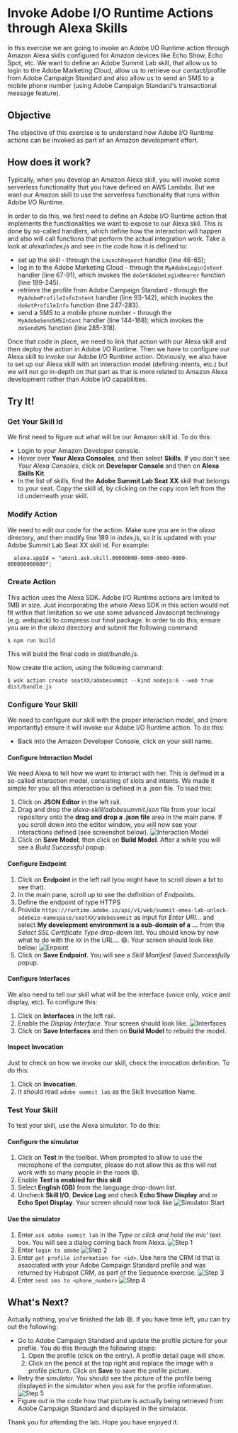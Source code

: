# Invoke Adobe I/O Runtime Actions through Alexa Skills
In this exercise we are going to invoke an Adobe I/O Runtime action through Amazon Alexa skills configured for Amazon devices like Echo Show, Echo Spot, etc. We want to define an Adobe Summit Lab skill, that allow us to login to the Adobe Marketing Cloud, allow us to retrieve our contact/profile from Adobe Campaign Standard and also allow us to send an SMS to a mobile phone number (using Adobe Campaign Standard's transactional message feature).

## Objective
The objective of this exercise is to understand how Adobe I/O Runtime actions can be invoked as part of an Amazon development effort.

## How does it work?
Typically, when you develop an Amazon Alexa skill, you will invoke some serverless functionality that you have defined on AWS Lambda. But we want our Amazon skill to use the serverless functionality that runs within Adobe I/O Runtime.

In order to do this, we first need to define an Adobe I/O Runtime action that implements the functionalities we want to expose to our Alexa skil. This is done by so-called handlers, which define how the interaction will happen and also will call functions that perform the actual integration work. Take a look at *alexa/index.js* and see in the code how it is defined to:
* set up the skill - through the `LaunchRequest` handler (line 46-65);
* log in to the Adobe Marketing Cloud - through the `MyAdobeLoginIntent` handler (line 67-91), which invokes the `doGetAdobeLoginBearer` function (line 199-245).
* retrieve the profile from Adobe Campaign Standard - through the `MyAdobeProfileInfoIntent` handler (line 93-142), which invokes the `doGetProfileInfo` function (line 247-283).
* send a SMS to a mobile phone number - through the `MyAdobeSendSMSIntent` handler (line 144-168); which invokes the `doSendSMS` function (line 285-318).

Once that code in place, we need to link that action with our Alexa skill and then deploy the action in Adobe I/O Runtime.
Then we have to configure our Alexa skill to invoke our Adobe I/O Runtime action. Obviously, we also have to set up our Alexa skill with an interaction model (defining intents, etc.) but we will not go in-depth on that part as that is more related to Amazon Alexa development rather than Adobe I/O capabilities.

## Try It!

### Get Your Skill Id
We first need to figure out what will be our Amazon skill id. To do this:
* Login to your Amazon Developer console.
* Hover over **Your Alexa Consoles**, and then select **Skills**. If you don't see *Your Alexa Consoles*, click on **Developer Console** and then on **Alexa Skills Kit**.
* In the list of skills, find the **Adobe Summit Lab Seat XX** skill that belongs to your seat. Copy the skill id, by clicking on the copy icon left from the id underneath your skill.

### Modify Action
We need to edit our code for the action. Make sure you are in the *alexa* directory, and then modify line 189 in *index.js*, so it is updated with your Adobe Summit Lab Seat XX skill id. For example:
```
  alexa.appId = "amzn1.ask.skill.00000000-0000-0000-0000-000000000000";
```

### Create Action
This action uses the Alexa SDK. Adobe I/O Runtime actions are limited to 1MB in size. Just incorporating the whole Alexa SDK in this action would not fit within that limitation so we use some advanced Javascript technology (e.g. webpack) to compress our final package. In order to do this, ensure you are in the *alexa* directory and submit the following command:
```
$ npm run build
```
This will build the final code in *dist/bundle.js*.

Now create the action, using the following command:
```
$ wsk action create seatXX/adobesummit --kind nodejs:6 --web true  dist/bundle.js   
```

### Configure Your Skill
We need to configure our skill with the proper interaction model, and (more importantly) ensure it will invoke our Adobe I/O Runtime action. To do this:
* Back into the Amazon Developer Console, click on your skill name.

#### Configure Interaction Model
We need Alexa to tell how we want to interact with her. This is defined in a so-called interaction model, consisting of slots and intents. We made it simple for you: all this interaction is defined in a .json file. To load this:
1. Click on **JSON Editor** in the left rail.
2. Drag and drop the *alexa-skill/adobesummit.json* file from your local repository onto the **drag and drop a .json file** area in the main pane. If you scroll down into the editor window, you will now see your interactions defined (see screenshot below).
![Interaction Model](../images/interactionmodel.png)
3. Click on **Save Model**, then click on **Build Model**. After a while you will see a *Build Successful* popup.

#### Configure Endpoint
1. Click on **Endpoint** in the left rail (you might have to scroll down a bit to see that).
2. In the main pane, scroll up to see the definition of *Endpoints*.
3. Define the endpoint of type HTTPS
4. Provide `https://runtime.adobe.io/api/v1/web/summit-emea-lab-unlock-adobeio-namespace/seatXX/adobesummit` as input for *Enter URI...* and select **My development environment is a sub-domain of a ...** from the *Select SSL Certificate Type* drop-down list. You should know by now what to do with the `XX` in the URL... :smile:. Your screen should look like below:
![Enpoint](../images/endpoint.png)
5. Click on **Save Endpoint**. You will see a *Skill Manifest Saved Successfully* popup.

#### Configure Interfaces
We also need to tell our skill what will be the interface (voice only, voice and display, etc). To configure this:
1. Click on **Interfaces** in the left rail.
2. Enable the *Display Interface*. Your screen should look like.
![Interfaces](../images/interfaces.png)
3. Click on **Save Interfaces** and then on **Build Model** to rebuild the model.

#### Inspect Invocation
Just to check on how we invoke our skill, check the invocation definition. To do this:
1. Click on **Invocation**.
2. It should read `adobe summit lab` as the Skill Invocation Name.


### Test Your Skill
To test your skill, use the Alexa simulator. To do this:
#### Configure the simulator
1. Click on **Test** in the toolbar. When prompted to allow to use the microphone of the computer, please do not allow this as this will not work with so many people in the room :smile:.
2. Enable **Test is enabled for this skill**
3. Select **English (GB)** from the language drop-down list.
4. Uncheck **Skill I/O**, **Device Log** and check **Echo Show Display** and.or **Echo Spot Display**. Your screen should now look like
![Simulator Start](../images/simulatorbegin.png)

#### Use the simulator
1. Enter `ask adobe summit lab` in the *Type or click and hold the mic'* text box. You will see a dialog coming back from Alexa.
![Step 1](../images/simulator1.png)
2. Enter `login to adobe`
![Step 2](../images/simulator2.png)
3. Enter `get profile information for <id>`. Use here the CRM Id that is associated with your Adobe Campaign Standard profile and was returned by Hubspot CRM, as part of the Sequence exercise.
![Step 3](../images/simulator3.png)
4. Enter `send sms to <phone_number>`
![Step 4](../images/simulator4.png)


## What's Next?
Actually nothing, you've finished the lab :smile:. If you have time left, you can try out the following:
* Go to Adobe Campaign Standard and update the profile picture for your profile. You do this through the following steps:
  1. Open the profile (click on the entry). A profile detail page will show.
  2. Click on the pencil at the top right and replace the image with a profile picture. Click on **Save** to save the profile picture.
* Retry the simulator. You should see the picture of the profile being displayed in the simulator when you ask for the profile information.
![Step 5](../images/simulator5.png)
* Figure out in the code how that picture is actually being retrieved from Adobe Campaign Standard and displayed in the simulator.

Thank you for attending the lab. Hope you have enjoyed it.






